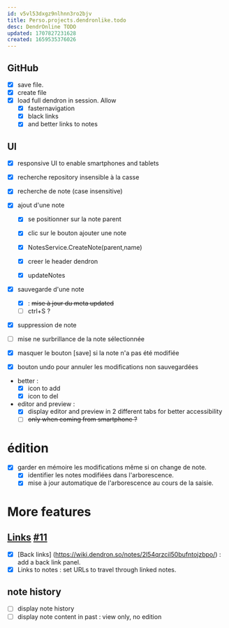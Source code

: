 ```yaml
---
id: v5vl53dxgz9nlhnn3ro2bjv
title: Perso.projects.dendronlike.todo
desc: DendrOnline TODO
updated: 1707827231628
created: 1659535376026
---
```



## GitHub

- [X] save file.
- [X] create file
- [X] load full dendron in session. Allow 
    - [X] fasternavigation
    - [X] black links 
    - [X] and better links to notes

## UI
- [X] responsive UI to enable smartphones and tablets

- [X] recherche repository insensible à la casse

- [X] recherche de note (case insensitive)

- [X] ajout d'une note 

  - [X] se positionner sur la note parent
  - [X] clic sur le bouton ajouter une note  
  - [X] NotesService.CreateNote(parent,name)
  - [X] creer le header dendron
  - [X] updateNotes


- [X] sauvegarde d'une note
   - [X] : ~~mise à jour du meta updated~~
   - [ ] ctrl+S ?

- [X]  suppression de note
- [ ] mise ne surbrillance de la note sélectionnée

- [X] masquer le bouton [save] si la note n'a pas été modifiée
- [X] bouton undo pour annuler les modifications non sauvegardées


- better :
   - [X] icon to add
   - [X] icon to del

- editor and preview :
   - [X] display editor and preview in 2 different tabs for better accessibility
   - [ ] ~~only when coming from smartphone ?~~

# édition

- [X] garder en mémoire les modifications même si on change de note.
   - [X] identifier les notes modifiées dans l'arborescence.
   - [X] mise à jour automatique de l'arborescence au cours de la saisie.

# More features

## [Links](https://wiki.dendron.so/notes/3472226a-ff3c-432d-bf5d-10926f39f6c2/) [#11](https://github.com/b3b00/dendrOnline/issues/11)
- [X] [Back links] (https://wiki.dendron.so/notes/2l54qrzcil50bufntojzbpo/) : add a back link panel.
- [X] Links to notes : set URLs to travel through linked notes.

## note history 
- [ ] display note history
- [ ] display note content in past : view only, no edition 
